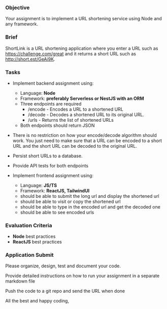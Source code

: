### Objective

Your assignment is to implement a URL shortening service using Node and any framework.

### Brief

ShortLink is a URL shortening application where you enter a URL such as https://challenge.com/great and it returns a short URL such as http://short.est/GeAi9K.

### Tasks

- Implement backend assignment using:
    - Language: **Node**
    - Framework: **preferably Serverless or NestJS with an ORM** 
    - Three endpoints are required
        - /encode - Encodes a URL to a shortened URL
        - /decode - Decodes a shortened URL to its original URL.
        - /urls - Returns the list of shortened URLs
    - Both endpoints should return JSON
- There is no restriction on how your encode/decode algorithm should work. You just need to make sure that a URL can be encoded to a short URL and the short URL can be decoded to the original URL.
- Persist short URLs to a database.
- Provide API tests for both endpoints

- Implement frontend assignment using:
    - Language: **JS/TS**
    - Framework: **ReactJS, TailwindUI**
    - should be able to submit the long url and display the shortened url
    - should be able to visit or copy the shortened url
    - should be able to type in the encoded url and get the decoded one
    - should be able to see encoded urls

### Evaluation Criteria

- **Node** best practices
- **ReactJS** best practices

### Application Submit

Please organize, design, test and document your code. 

Provide detailed instructions on how to run your assignment in a separate markdown file

Push the code to a git repo and send the URL when done

All the best and happy coding,